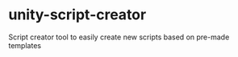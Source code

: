 # unity-script-creator
 Script creator tool to easily create new scripts based on pre-made templates
